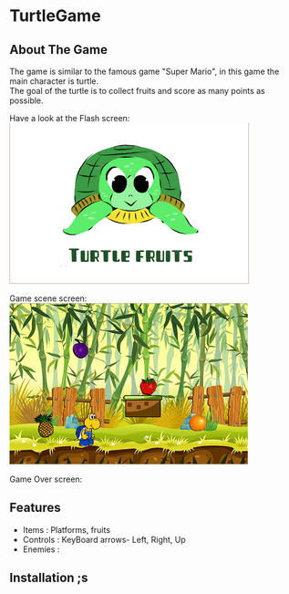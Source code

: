 # TurtleGame

## About The Game

The game is similar to the famous game "Super Mario", in this game the main character is turtle. </br>
The goal of the turtle is to collect fruits and score as many points as possible.

Have a look at the Flash screen:
![Image](/TurtleGame/MyGameImg/FlashScreen.png)

Game scene screen:
![Image](/TurtleGame/MyGameImg/Screens.png)

Game Over screen:




## Features

* Items : Platforms, fruits
* Controls : KeyBoard arrows- Left, Right, Up
* Enemies :

## Installation ;s
